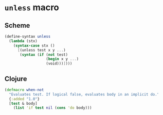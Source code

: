 # `unless` macro

## Scheme

```scheme
(define-syntax unless
  (lambda (stx)
    (syntax-case stx ()
      [(unless test x y ...)
       (syntax (if (not test)
                   (begin x y ...)
                   (void)))])))
```

## Clojure

```clojure
(defmacro when-not
  "Evaluates test. If logical false, evaluates body in an implicit do."
  {:added "1.0"}
  [test & body]
    (list 'if test nil (cons 'do body)))
```
